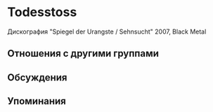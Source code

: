 # Todesstoss

Дискография
"Spiegel der Urangste / Sehnsucht" 2007, Black Metal

## Отношения с другими группами


## Обсуждения


## Упоминания

